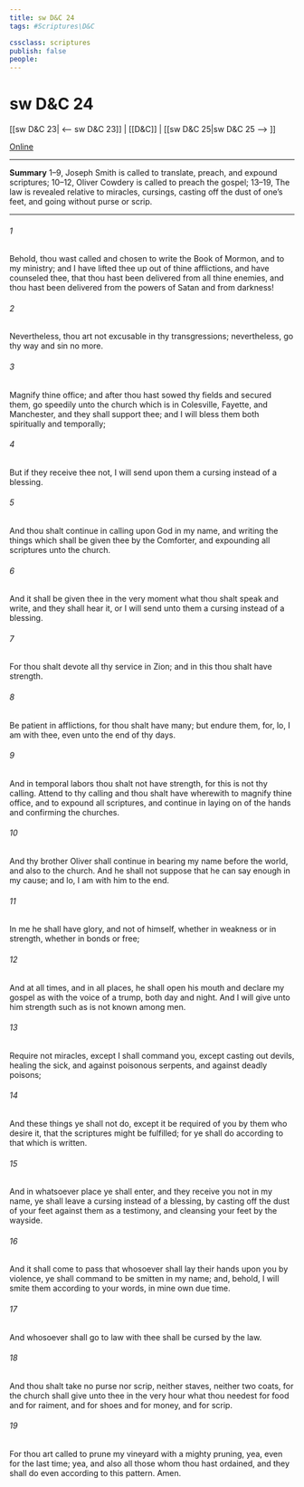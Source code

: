 ```yaml
---
title: sw D&C 24
tags: #Scriptures\D&C

cssclass: scriptures
publish: false
people:
---
```


# sw D&C 24
[[sw D&C 23| <-- sw D&C 23]] | [[D&C]] | [[sw D&C 25|sw D&C 25 --> ]]

[Online](https://churchofjesuschrist.org/study/scriptures/dc-testament/dc/24?lang=eng)

---
__Summary__
1–9, Joseph Smith is called to translate, preach, and expound scriptures; 10–12, Oliver Cowdery is called to preach the gospel; 13–19, The law is revealed relative to miracles, cursings, casting off the dust of one’s feet, and going without purse or scrip.

---
###### 1 
Behold, thou wast called and chosen to write the Book of Mormon, and to my ministry; and I have lifted thee up out of thine afflictions, and have counseled thee, that thou hast been delivered from all thine enemies, and thou hast been delivered from the powers of Satan and from darkness!

###### 2 
Nevertheless, thou art not excusable in thy transgressions; nevertheless, go thy way and sin no more.

###### 3 
Magnify thine office; and after thou hast sowed thy fields and secured them, go speedily unto the church which is in Colesville, Fayette, and Manchester, and they shall support thee; and I will bless them both spiritually and temporally;

###### 4 
But if they receive thee not, I will send upon them a cursing instead of a blessing.

###### 5 
And thou shalt continue in calling upon God in my name, and writing the things which shall be given thee by the Comforter, and expounding all scriptures unto the church.

###### 6 
And it shall be given thee in the very moment what thou shalt speak and write, and they shall hear it, or I will send unto them a cursing instead of a blessing.

###### 7 
For thou shalt devote all thy service in Zion; and in this thou shalt have strength.

###### 8 
Be patient in afflictions, for thou shalt have many; but endure them, for, lo, I am with thee, even unto the end of thy days.

###### 9 
And in temporal labors thou shalt not have strength, for this is not thy calling. Attend to thy calling and thou shalt have wherewith to magnify thine office, and to expound all scriptures, and continue in laying on of the hands and confirming the churches.

###### 10 
And thy brother Oliver shall continue in bearing my name before the world, and also to the church. And he shall not suppose that he can say enough in my cause; and lo, I am with him to the end.

###### 11 
In me he shall have glory, and not of himself, whether in weakness or in strength, whether in bonds or free;

###### 12 
And at all times, and in all places, he shall open his mouth and declare my gospel as with the voice of a trump, both day and night. And I will give unto him strength such as is not known among men.

###### 13 
Require not miracles, except I shall command you, except casting out devils, healing the sick, and against poisonous serpents, and against deadly poisons;

###### 14 
And these things ye shall not do, except it be required of you by them who desire it, that the scriptures might be fulfilled; for ye shall do according to that which is written.

###### 15 
And in whatsoever place ye shall enter, and they receive you not in my name, ye shall leave a cursing instead of a blessing, by casting off the dust of your feet against them as a testimony, and cleansing your feet by the wayside.

###### 16 
And it shall come to pass that whosoever shall lay their hands upon you by violence, ye shall command to be smitten in my name; and, behold, I will smite them according to your words, in mine own due time.

###### 17 
And whosoever shall go to law with thee shall be cursed by the law.

###### 18 
And thou shalt take no purse nor scrip, neither staves, neither two coats, for the church shall give unto thee in the very hour what thou needest for food and for raiment, and for shoes and for money, and for scrip.

###### 19 
For thou art called to prune my vineyard with a mighty pruning, yea, even for the last time; yea, and also all those whom thou hast ordained, and they shall do even according to this pattern. Amen.

